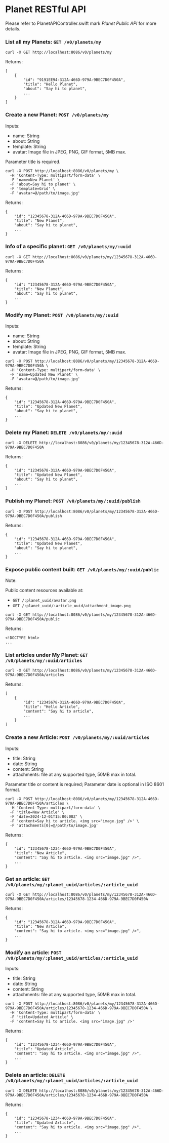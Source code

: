 # Planet RESTful API

Please refer to PlanetAPIController.swift mark *Planet Public API* for more details.

### List all my Planets: ```GET /v0/planets/my```
```
curl -X GET http://localhost:8086/v0/planets/my
```
Returns:
```
[
    {
        "id": "9191EE94-312A-466D-979A-9BEC7D0F450A",
        "title": "Hello Planet",
        "about": "Say hi to planet",
        ...
    }
]
```

### Create a new Planet: ```POST /v0/planets/my```

Inputs:
- name: String
- about: String
- template: String
- avatar: Image file in JPEG, PNG, GIF format, 5MB max.

Parameter title is required.

```
curl -X POST http://localhost:8086/v0/planets/my \
  -H 'Content-Type: multipart/form-data' \
  -F 'name=New Planet' \
  -F 'about=Say hi to planet' \
  -F 'template=Grid' \
  -F 'avatar=@/path/to/image.jpg'
```
Returns:
```
{
    "id": "12345678-312A-466D-979A-9BEC7D0F450A",
    "title": "New Planet",
    "about": "Say hi to planet",
    ...
}
```

### Info of a specific planet: ```GET /v0/planets/my/:uuid```
```
curl -X GET http://localhost:8086/v0/planets/my/12345678-312A-466D-979A-9BEC7D0F450A
```
Returns:
```
{
    "id": "12345678-312A-466D-979A-9BEC7D0F450A",
    "title": "New Planet",
    "about": "Say hi to planet",
    ...
}
```

### Modify my Planet: ```POST /v0/planets/my/:uuid```

Inputs:
- name: String
- about: String
- template: String
- avatar: Image file in JPEG, PNG, GIF format, 5MB max.

```
curl -X POST http://localhost:8086/v0/planets/my/12345678-312A-466D-979A-9BEC7D0F450A \
  -H 'Content-Type: multipart/form-data' \
  -F 'name=Updated New Planet' \
  -F 'avatar=@/path/to/image.jpg'
```
Returns:
```
{
    "id": "12345678-312A-466D-979A-9BEC7D0F450A",
    "title": "Updated New Planet",
    "about": "Say hi to planet",
    ...
}
```


### Delete my Planet: ```DELETE /v0/planets/my/:uuid```
```
curl -X DELETE http://localhost:8086/v0/planets/my/12345678-312A-466D-979A-9BEC7D0F450A
```
Returns:
```
{
    "id": "12345678-312A-466D-979A-9BEC7D0F450A",
    "title": "Updated New Planet",
    "about": "Say hi to planet",
    ...
}
```


### Publish my Planet: ```POST /v0/planets/my/:uuid/publish```
```
curl -X POST http://localhost:8086/v0/planets/my/12345678-312A-466D-979A-9BEC7D0F450A/publish
```
Returns:
```
{
    "id": "12345678-312A-466D-979A-9BEC7D0F450A",
    "title": "Updated New Planet",
    "about": "Say hi to planet",
    ...
}
```

### Expose public content built: ```GET /v0/planets/my/:uuid/public```

Note:

Public content resources available at:
- ```GET /:planet_uuid/avatar.png```
- ```GET /:planet_uuid/:article_uuid/attachment_image.png```

```
curl -X GET http://localhost:8086/v0/planets/my/12345678-312A-466D-979A-9BEC7D0F450A/public
```
Returns:
```
<!DOCTYPE html>
...
```


### List articles under My Planet: ```GET /v0/planets/my/:uuid/articles```
```
curl -X GET http://localhost:8086/v0/planets/my/12345678-312A-466D-979A-9BEC7D0F450A/articles
```
Returns:
```
[
    {
        "id": "12345678-312A-466D-979A-9BEC7D0F450A",
        "title": "Hello Article",
        "content": "Say hi to article",
        ...
    }
]
```


### Create a new Article: ```POST /v0/planets/my/:uuid/articles```

Inputs:
- title: String
- date: String
- content: String
- attachments: file at any supported type, 50MB max in total.

Parameter title or content is required; Parameter date is optional in ISO 8601 format.

```
curl -X POST http://localhost:8086/v0/planets/my/12345678-312A-466D-979A-9BEC7D0F450A/articles \
  -H 'Content-Type: multipart/form-data' \
  -F 'title=New Article' \
  -F 'date=2024-12-01T15:00:00Z' \
  -F 'content=Say hi to article. <img src="image.jpg" />' \
  -F 'attachments[0]=@/path/to/image.jpg'
```
Returns:
```
{
    "id": "12345678-1234-466D-979A-9BEC7D0F450A",
    "title": "New Article",
    "content": "Say hi to article. <img src="image.jpg" />",
    ...
}
```
  

### Get an article: ```GET /v0/planets/my/:planet_uuid/articles/:article_uuid```
```
curl -X GET http://localhost:8086/v0/planets/my/12345678-312A-466D-979A-9BEC7D0F450A/articles/12345678-1234-466D-979A-9BEC7D0F450A
```
Returns:
```
{
    "id": "12345678-312A-466D-979A-9BEC7D0F450A",
    "title": "New Article",
    "content": "Say hi to article. <img src="image.jpg" />",
    ...
}
```


### Modify an article: ```POST /v0/planets/my/:planet_uuid/articles/:article_uuid```

Inputs:
- title: String
- date: String
- content: String
- attachments: file at any supported type, 50MB max in total.

```
curl -X POST http://localhost:8086/v0/planets/my/12345678-312A-466D-979A-9BEC7D0F450A/articles/12345678-1234-466D-979A-9BEC7D0F450A \
  -H 'Content-Type: multipart/form-data' \
  -F 'title=Updated Article' \
  -F 'content=Say hi to article. <img src="image.jpg" />'
```
Returns:
```
{
    "id": "12345678-1234-466D-979A-9BEC7D0F450A",
    "title": "Updated Article",
    "content": "Say hi to article. <img src="image.jpg" />",
    ...
}
```


### Delete an article: ```DELETE /v0/planets/my/:planet_uuid/articles/:article_uuid```
```
curl -X DELETE http://localhost:8086/v0/planets/my/12345678-312A-466D-979A-9BEC7D0F450A/articles/12345678-1234-466D-979A-9BEC7D0F450A
```
Returns:
```
{
    "id": "12345678-1234-466D-979A-9BEC7D0F450A",
    "title": "Updated Article",
    "content": "Say hi to article. <img src="image.jpg" />",
    ...
}
```
